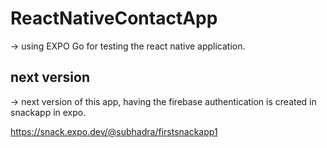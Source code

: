 # ReactNativeContactApp

-> using EXPO Go for testing the react native application.

## next version 

-> next version of this app, having the firebase authentication is created in snackapp in expo.

https://snack.expo.dev/@subhadra/firstsnackapp1


